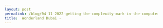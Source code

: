 ```yaml
---
layout: post
permalink: /blog/04-11-2022-getting-the-complexity-mark-in-the-computer-science-ia/
title:  Wonderland Dubai - 
---
```

